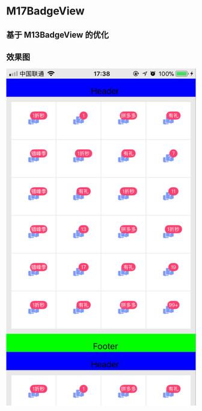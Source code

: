 # M17BadgeView   
## 基于 M13BadgeView 的优化
## 效果图
![](https://github.com/woodjobber/M17BadgeView/blob/master/20D8158D201540113A9B458A17D2AC28.png)
